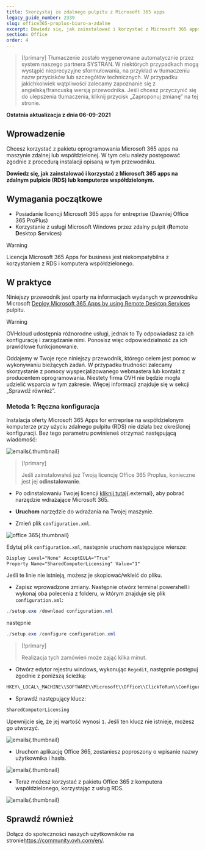 ```yaml
---
title: Skorzystaj ze zdalnego pulpitu z Microsoft 365 apps
legacy_guide_number: 2339
slug: office365-proplus-biuro-a-zdalne
excerpt: Dowiedz się, jak zainstalować i korzystać z Microsoft 365 apps na zdalnym pulpicie (RDS) lub komputerze współdzielonym
section: Office
order: 4
---
```


> [!primary]
> Tłumaczenie zostało wygenerowane automatycznie przez system naszego partnera SYSTRAN. W niektórych przypadkach mogą wystąpić nieprecyzyjne sformułowania, na przykład w tłumaczeniu nazw przycisków lub szczegółów technicznych. W przypadku jakichkolwiek wątpliwości zalecamy zapoznanie się z angielską/francuską wersją przewodnika. Jeśli chcesz przyczynić się do ulepszenia tłumaczenia, kliknij przycisk „Zaproponuj zmianę” na tej stronie.
>

**Ostatnia aktualizacja z dnia 06-09-2021**

## Wprowadzenie

Chcesz korzystać z pakietu oprogramowania Microsoft 365 apps na maszynie zdalnej lub współdzielonej. W tym celu należy postępować zgodnie z procedurą instalacji opisaną w tym przewodniku.

**Dowiedz się, jak zainstalować i korzystać z Microsoft 365 apps na zdalnym pulpicie (RDS) lub komputerze współdzielonym.**

## Wymagania początkowe

- Posiadanie licencji Microsoft 365 apps for entreprise (Dawniej Office 365 ProPlus)
- Korzystanie z usługi Microsoft Windows przez zdalny pulpit (**R**emote **D**esktop **S**ervices)

> [!warning]
>
> Licencja Microsoft 365 Apps for business jest niekompatybilna z korzystaniem z RDS i komputera współdzielonego.
> 

## W praktyce

Niniejszy przewodnik jest oparty na informacjach wydanych w przewodniku Microsoft [Deploy Microsoft 365 Apps by using Remote Desktop Services](https://docs.microsoft.com/pl-pl/deployoffice/deploy-microsoft-365-apps-remote-desktop-services) pulpitu.

> [!warning]
>
> OVHcloud udostępnia różnorodne usługi, jednak to Ty odpowiadasz za ich konfigurację i zarządzanie nimi. Ponosisz więc odpowiedzialność za ich prawidłowe funkcjonowanie.
> 
> Oddajemy w Twoje ręce niniejszy przewodnik, którego celem jest pomoc w wykonywaniu bieżących zadań. W przypadku trudności zalecamy skorzystanie z pomocy wyspecjalizowanego webmastera lub kontakt z producentem oprogramowania. Niestety firma OVH nie będzie mogła udzielić wsparcia w tym zakresie. Więcej informacji znajduje się w sekcji „Sprawdź również”.
> 

### Metoda 1: Ręczna konfiguracja

Instalacja oferty Microsoft 365 Apps for entreprise na współdzielonym komputerze przy użyciu zdalnego pulpitu (RDS) nie działa bez określonej konfiguracji. Bez tego parametru powinieneś otrzymać następującą wiadomość:

![emails](images/4717.png){.thumbnail}

> [!primary]
>
> Jeśli zainstalowałeś już Twoją licencję Office 365 Proplus, konieczne jest jej **odinstalowanie**.
>

- Po odinstalowaniu Twojej licencji [kliknij tutaj](https://www.microsoft.com/en-us/download/details.aspx?id=49117){.external}, aby pobrać narzędzie wdrażające Microsoft 365.


- **Uruchom** narzędzie do wdrażania na Twojej maszynie.


- Zmień plik `configuration.xml`.

![office 365](images/4720.png){.thumbnail}

Edytuj plik `configuration.xml`, następnie uruchom następujące wiersze:

```xml
Display Level="None" AcceptEULA="True"
Property Name="SharedComputerLicensing" Value="1"
```

Jeśli te linie nie istnieją, możesz je skopiować/wkleić do pliku.

- Zapisz wprowadzone zmiany. Następnie otwórz terminal powershell i wykonaj oba polecenia z folderu, w którym znajduje się plik `configuration.xml`:

```powershell
./setup.exe /download configuration.xml
```

następnie

```powershell
./setup.exe /configure configuration.xml
```
> [!primary]
>
> Realizacja tych zamówień może zająć kilka minut.

- Otwórz edytor rejestru windows, wykonując `Regedit`, następnie postępuj zgodnie z poniższą ścieżką:

```powershell
HKEY\_LOCAL\_MACHINE\\SOFTWARE\\Microsoft\\Office\\ClickToRun\\Configuration
```

- Sprawdź następujący klucz:

```powershell
SharedComputerLicensing
```

Upewnijcie się, że jej wartość wynosi `1`. Jeśli ten klucz nie istnieje, możesz go utworzyć.

![emails](images/4723.png){.thumbnail}

- Uruchom aplikację Office 365, zostaniesz poproszony o wpisanie nazwy użytkownika i hasła.

![emails](images/4724.png){.thumbnail}

- Teraz możesz korzystać z pakietu Office 365 z komputera współdzielonego, korzystając z usług RDS.


![emails](images/4726.png){.thumbnail}


## Sprawdź również

Dołącz do społeczności naszych użytkowników na stronie<https://community.ovh.com/en/>.

